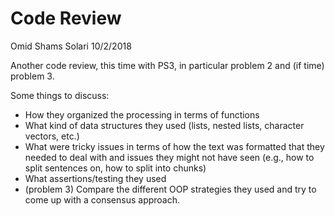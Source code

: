Code Review
================
Omid Shams Solari
10/2/2018

Another code review, this time with PS3, in particular problem 2 and (if time) problem 3.

Some things to discuss:

-   How they organized the processing in terms of functions
-   What kind of data structures they used (lists, nested lists, character vectors, etc.)
-   What were tricky issues in terms of how the text was formatted that they needed to deal with and issues they might not have seen (e.g., how to split sentences on, how to split into chunks)
-   What assertions/testing they used
-   (problem 3) Compare the different OOP strategies they used and try to come up with a consensus approach.
